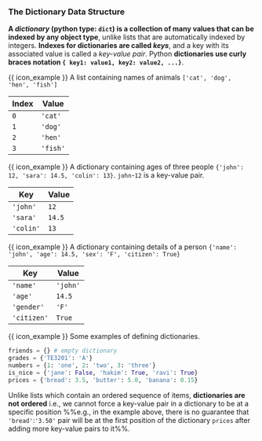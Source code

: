 ### The Dictionary Data Structure

**A _dictionary_ (python type: `dict`) is a collection of many values that can be indexed by any object type**, unlike lists that are automatically indexed by integers. **Indexes for dictionaries are called _keys_**, and a key with its associated value is called a _key-value pair_. Python **dictionaries use curly braces notation `{ key1: value1, key2: value2, ...}`**.

<box>

{{ icon_example }} A list containing names of animals `['cat', 'dog', 'hen', 'fish']`

Index | Value
----- | -----
`0` | `'cat'`
`1` | `'dog'`
`2` | `'hen'`
`3` | `'fish'`

{{ icon_example }} A dictionary containing ages of three people `{'john': 12, 'sara': 14.5, 'colin': 13}`. `john`-`12` is a key-value pair.

Key | Value
----- | -----
`'john'` | `12`
`'sara'` | `14.5`
`'colin'` | `13`

{{ icon_example }} A dictionary containing details of a person `{'name': 'john', 'age': 14.5, 'sex': 'F', 'citizen': True}`

Key | Value
----- | -----
`'name'` | `'john'`
`'age'` | `14.5`
`'gender'` | `'F'`
`'citizen'` | `True`

</box>

<box>

{{ icon_example }} Some examples of defining dictionaries.


```python
friends = {} # empty dictionary
grades = {'TE3201': 'A'}
numbers = {1: 'one', 2: 'two', 3: 'three'}
is_nice = {'jane': False, 'hakim': True, 'ravi': True}
prices = {'bread': 3.5, 'butter': 5.0, 'banana': 0.15}
```

</box>

Unlike lists which contain an ordered sequence of items, **dictionaries are not ordered** i.e., we cannot force a key-value pair in a dictionary to be at a specific position %%e.g., in the example above, there is no guarantee that `'bread'`:`'3.50'` pair will be at the first position of the dictionary `prices` after adding more key-value pairs to it%%.

<include src="exercisePanel.md" boilerplate var-title="Get Subject Info" var-file="e-getSubjectInfo.md" />